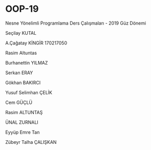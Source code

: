 ﻿# OOP-19
Nesne Yönelimli Programlama Ders Çalışmaları - 2019 Güz Dönemi

 
Seçilay KUTAL


A.Çağatay KİNGİR 170217050

Rasim Altuntas

Burhanettin YILMAZ

Serkan ERAY

Gökhan BAKIRCI

Yusuf Selimhan ÇELİK 

Cem GÜÇLÜ

Rasim ALTUNTAŞ

ÜNAL  ZURNALI

Eyyüp Emre Tan

Zübeyr Talha ÇALIŞKAN


